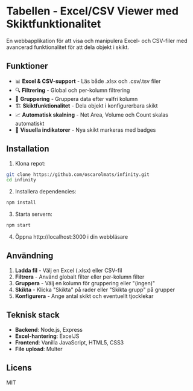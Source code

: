 # Tabellen - Excel/CSV Viewer med Skiktfunktionalitet

En webbapplikation för att visa och manipulera Excel- och CSV-filer med avancerad funktionalitet för att dela objekt i skikt.

## Funktioner

- 📊 **Excel & CSV-support** - Läs både .xlsx och .csv/.tsv filer
- 🔍 **Filtrering** - Global och per-kolumn filtrering
- 📁 **Gruppering** - Gruppera data efter valfri kolumn
- 🏗️ **Skiktfunktionalitet** - Dela objekt i konfigurerbara skikt
- 📈 **Automatisk skalning** - Net Area, Volume och Count skalas automatiskt
- 🎨 **Visuella indikatorer** - Nya skikt markeras med badges

## Installation

1. Klona repot:
```bash
git clone https://github.com/oscarolmats/infinity.git
cd infinity
```

2. Installera dependencies:
```bash
npm install
```

3. Starta servern:
```bash
npm start
```

4. Öppna http://localhost:3000 i din webbläsare

## Användning

1. **Ladda fil** - Välj en Excel (.xlsx) eller CSV-fil
2. **Filtrera** - Använd globalt filter eller per-kolumn filter
3. **Gruppera** - Välj en kolumn för gruppering eller "(ingen)"
4. **Skikta** - Klicka "Skikta" på rader eller "Skikta grupp" på grupper
5. **Konfigurera** - Ange antal skikt och eventuellt tjocklekar

## Teknisk stack

- **Backend**: Node.js, Express
- **Excel-hantering**: ExcelJS
- **Frontend**: Vanilla JavaScript, HTML5, CSS3
- **File upload**: Multer

## Licens

MIT
